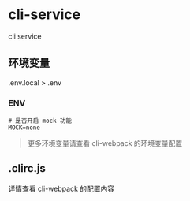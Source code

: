 # cli-service

cli service

## 环境变量

.env.local > .env

### ENV

```nohighlight
# 是否开启 mock 功能
MOCK=none
```

> 更多环境变量请查看 cli-webpack 的环境变量配置

## .clirc.js

详情查看 cli-webpack 的配置内容
